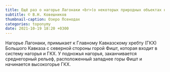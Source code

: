 ```yaml
---
title: Ещё раз о нагорье Лагонаки <br>(о некоторых природных объектах нагорья)
subtitle: © В.Н. Ковешников
thumbnail-caption: Озеро Псенодах
categories: toponymy
date: 2021-10-19 18:20 +0300
---
```

Нагорье Лагонаки, примыкает к Главному Кавказскому хребту (ГКХ) Большого Кавказа с северной стороны горой Фишт, которая входит в систему нагорья и ГКХ. У подножья нагорья, заканчивается среднегорный рельеф, расположенный западнее горы Фишт и начинается высокогорье ГКХ.
